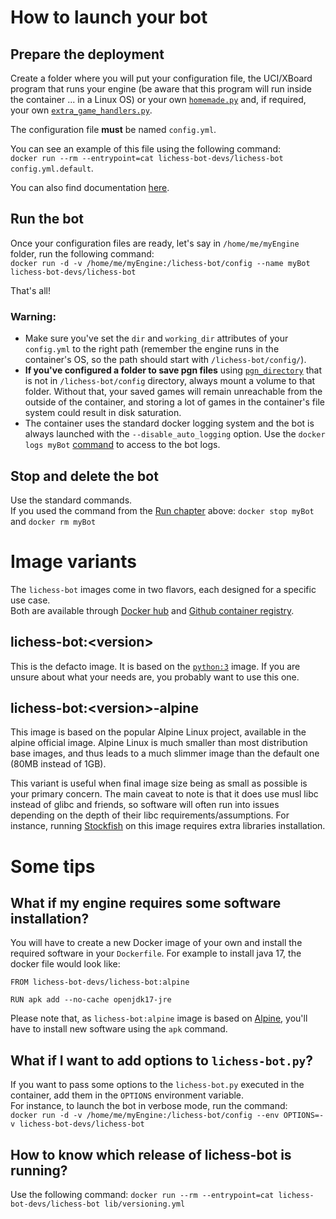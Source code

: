 # How to launch your bot
## Prepare the deployment
Create a folder where you will put your configuration file, the UCI/XBoard program that runs your engine (be aware that this program will run inside the container ... in a Linux OS) or your own [`homemade.py`](https://github.com/lichess-bot-devs/lichess-bot/wiki/Create-a-homemade-engine) and, if required, your own [`extra_game_handlers.py`](https://github.com/lichess-bot-devs/lichess-bot/wiki/Extra-customizations).

The configuration file **must** be named `config.yml`.

You can see an example of this file using the following command:  
```docker run --rm --entrypoint=cat lichess-bot-devs/lichess-bot config.yml.default```.

You can also find documentation [here](https://github.com/lichess-bot-devs/lichess-bot/wiki/Configure-lichess-bot).

## Run the bot

Once your configuration files are ready, let's say in `/home/me/myEngine` folder, run the following command:  
```docker run -d -v /home/me/myEngine:/lichess-bot/config --name myBot lichess-bot-devs/lichess-bot```

That's all!

### Warning:
- Make sure you've set the `dir` and `working_dir` attributes of your `config.yml` to the right path (remember the engine runs in the container's OS, so the path should start with `/lichess-bot/config/`).
- **If you've configured a folder to save pgn files** using [`pgn_directory`](https://github.com/lichess-bot-devs/lichess-bot/wiki/Configure-lichess-bot#other-options) that is not in `/lichess-bot/config` directory, always mount a volume to that folder. Without that, your saved games will remain unreachable from the outside of the container, and storing a lot of games in the container's file system could result in disk saturation.
- The container uses the standard docker logging system and the bot is always launched with the `--disable_auto_logging` option.
  Use the `docker logs myBot` [command](https://docs.docker.com/reference/cli/docker/container/logs/) to access to the bot logs.

## Stop and delete the bot
Use the standard commands.  
If you used the command from the [Run chapter](#run-the-bot) above: ```docker stop myBot``` and ```docker rm myBot```

# Image variants

The `lichess-bot` images come in two flavors, each designed for a specific use case.  
Both are available through [Docker hub](https://hub.docker.com/repository/docker/lichess-bot-devs/lichess-bot) and [Github container registry](https://github.com/lichess-bot-devs/lichess-bot/pkgs/container/lichess-bot).

## lichess-bot:\<version\>
This is the defacto image. It is based on the [`python:3`](https://hub.docker.com/_/python) image.
If you are unsure about what your needs are, you probably want to use this one.

## lichess-bot:\<version\>-alpine
This image is based on the popular Alpine Linux project, available in the alpine official image. Alpine Linux is much smaller than most distribution base images, and thus leads to a much slimmer image than the default one (80MB instead of 1GB).

This variant is useful when final image size being as small as possible is your primary concern. The main caveat to note is that it does use musl libc instead of glibc and friends, so software will often run into issues depending on the depth of their libc requirements/assumptions. For instance, running [Stockfish](https://stockfishchess.org/) on this image requires extra libraries installation.

# Some tips

## What if my engine requires some software installation?
You will have to create a new Docker image of your own and install the required software in your `Dockerfile`.
For example to install java 17, the docker file would look like:  
```
FROM lichess-bot-devs/lichess-bot:alpine

RUN apk add --no-cache openjdk17-jre
```
Please note that, as `lichess-bot:alpine` image is based on [Alpine](https://www.alpinelinux.org/), you'll have to install new software using the ```apk``` command.

## What if I want to add options to ```lichess-bot.py```?

If you want to pass some options to the ```lichess-bot.py``` executed in the container, add them in the ```OPTIONS``` environment variable.  
For instance, to launch the bot in verbose mode, run the command:  
```docker run -d -v /home/me/myEngine:/lichess-bot/config --env OPTIONS=-v lichess-bot-devs/lichess-bot```

## How to know which release of lichess-bot is running?
Use the following command: ```docker run --rm --entrypoint=cat lichess-bot-devs/lichess-bot lib/versioning.yml```

